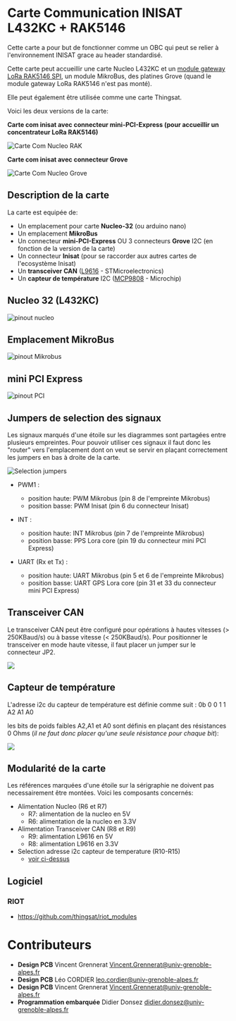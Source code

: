 # **Carte Communication INISAT L432KC + RAK5146**

Cette carte a pour but de fonctionner comme un OBC qui peut se relier à l'environnement INISAT grace au header standardisé. 

Cette carte peut accueillir une carte Nucleo L432KC et un [module gateway LoRa RAK5146 SPI](https://store.rakwireless.com/products/wislink-concentrator-module-sx1303-rak5146-lorawan?srsltid=AfmBOooOuE2AZiDZI89s418hoP56CNO0MbZCl3zJxvqXq2facx5QHo48&variant=39667784908998), un module MikroBus, des platines Grove (quand le module gateway LoRa RAK5146 n'est pas monté).

Elle peut également être utilisée comme une carte Thingsat.

Voici les deux versions de la carte:

**Carte com inisat avec connecteur mini-PCI-Express (pour accueillir un concentrateur LoRa RAK5146)**

![Carte Com Nucleo RAK](images/Com_Nucleo-L432kc_rak.png)

**Carte com inisat avec connecteur Grove**

![Carte Com Nucleo Grove](images/Com_Nucleo-L432kc_grove.png)


## Description de la carte
La carte est equipée de:

 - Un emplacement pour carte **Nucleo-32** (ou arduino nano)
 - Un emplacement **MikroBus**
 - Un connecteur **mini-PCI-Express** OU 3 connecteurs **Grove** I2C (en fonction de la version de la carte)
 - Un connecteur **Inisat** (pour se raccorder aux autres cartes de l'ecosystème Inisat)
 - Un **transceiver CAN** ([L9616](https://www.st.com/en/automotive-analog-and-power/l9616.html) - STMicroelectronics)
 - Un **capteur de température** I2C ([MCP9808](https://www.microchip.com/en-us/product/mcp9808#document-table) - Microchip)

## Nucleo 32 (L432KC)
![pinout nucleo](images/pinout_nucleo.png)

## Emplacement MikroBus
![pinout Mikrobus](images/pinout_mikrobus.png)

## mini PCI Express

![pinout PCI](images/pinout_pci.png)

## Jumpers de selection des signaux
Les signaux marqués d'une étoile sur les diagrammes sont partagées entre plusieurs empreintes.
Pour pouvoir utiliser ces signaux il faut donc les "router" vers l'emplacement dont on veut se servir en plaçant correctement les jumpers en bas à droite de la carte.

![Selection jumpers](images/jumpers.png)

- PWM1 : 
	- position haute: PWM Mikrobus 		(pin 8 de l'empreinte Mikrobus)
	- position basse: PWM Inisat 		(pin 6 du connecteur Inisat)
	
- INT :
	- position haute: INT Mikrobus 		(pin 7 de l'empreinte Mikrobus)
	- position basse: PPS Lora core 	(pin 19 du connecteur mini PCI Express)
	
- UART (Rx et Tx) :
	- position haute: UART Mikrobus 	(pin 5 et 6 de l'empreinte Mikrobus)
	- position basse: UART GPS Lora core (pin 31 et 33 du connecteur mini PCI Express)

	
## Transceiver CAN
Le transceiver CAN peut être configuré pour opérations à hautes vitesses (> 250KBaud/s) ou à basse vitesse (< 250KBaud/s).
Pour positionner le transceiver en mode haute vitesse, il faut placer un jumper sur le connecteur JP2.

![](images/High_speed_CAN.png)

## Capteur de température
L'adresse i2c du capteur de température est définie comme suit : 0b 0 0 1 1 A2 A1 A0

les bits de poids faibles A2,A1 et A0 sont définis en plaçant des résistances 0 Ohms (_il ne faut donc placer qu'une seule résistance pour chaque bit_): 
 

![](images/selection_adresse.png)


## Modularité de la carte
Les références marquées d'une étoile sur la sérigraphie ne doivent pas necessairement être montées. Voici les composants concernés:

* Alimentation Nucleo (R6 et R7)
	* R7: alimentation de la nucleo en 5V
	* R6: alimentation de la nucleo en 3.3V
* Alimentation Transceiver CAN (R8 et R9)
	* R9: alimentation L9616 en 5V
	* R8: alimentation L9616 en 3.3V
* Selection adresse i2c capteur de temperature (R10-R15)
	* [voir ci-dessus](##capteur-de-temperature)

## Logiciel

### RIOT

* https://github.com/thingsat/riot_modules

# Contributeurs
* **Design PCB** Vincent Grennerat Vincent.Grennerat@univ-grenoble-alpes.fr
* **Design PCB** Léo CORDIER leo.cordier@univ-grenoble-alpes.fr 
* **Design PCB** Vincent Grennerat Vincent.Grennerat@univ-grenoble-alpes.fr
* **Programmation embarquée** Didier Donsez didier.donsez@univ-grenoble-alpes.fr



